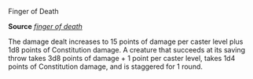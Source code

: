 Finger of Death

**Source** [_finger of death_](spells/fingerOfDeath.md#_finger-of-death)

The damage dealt increases to 15 points of damage per caster level plus 1d8 points of Constitution damage. A creature that succeeds at its saving throw takes 3d8 points of damage + 1 point per caster level, takes 1d4 points of Constitution damage, and is staggered for 1 round.

